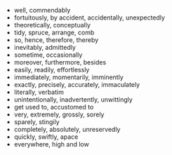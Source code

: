 
- well, commendably
- fortuitously, by accident, accidentally, unexpectedly
- theoretically, conceptually
- tidy, spruce, arrange, comb
- so, hence, therefore, thereby
- inevitably, admittedly
- sometime, occasionally
- moreover, furthermore, besides
- easily, readily, effortlessly
- immediately, momentarily, imminently
- exactly, precisely, accurately, immaculately
- literally, verbatim
- unintentionally, inadvertently, unwittingly
- get used to, accustomed to
- very, extremely, grossly, sorely
- sparely, stingily
- completely, absolutely, unreservedly
- quickly, swiftly, apace
- everywhere, high and low
